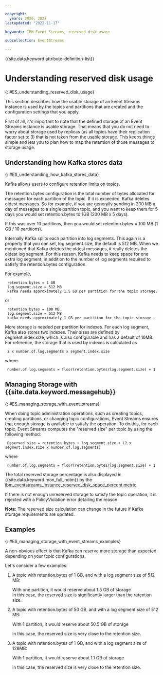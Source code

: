 ```yaml
---

copyright:
  years: 2020, 2022
lastupdated: "2022-11-17"

keywords: IBM Event Streams, reserved disk usage

subcollection: EventStreams

---
```


{{site.data.keyword.attribute-definition-list}}

# Understanding reserved disk usage
{: #ES_understanding_reserved_disk_usage}

This section describes how the usable storage of an Event Streams instance is used by the topics and partitions that are created and the configuration settings that you apply.

First of all, it's important to note that the defined storage of an Event Streams instance is usable storage. That means that you do not need to worry about storage used by replicas (as all topics have their replication factor set to 3) that is not taken from the usable storage. This keeps things simple and lets you to plan how to map the retention 
of those messages to storage usage.

## Understanding how Kafka stores data
{: #ES_understanding_how_kafka_stores_data}

Kafka allows users to configure retention limits on topics.

The retention.bytes configuration is the total number of bytes allocated for messages for each partition of the topic. If it is exceeded, Kafka deletes oldest messages. So for example, if you are generally sending in 200 MB a day of messages to a single partition topic, and you want to keep them for 5 days you would set retention.bytes to 1GB (200 MB x 5 days). 

If this was over 10 partitions, then you would set retention.bytes = 100 MB (1 GB / 10 partitions).

Internally Kafka splits each partition into log segments. This again is a property that you can set, log.segment.size, the default is 512 MB. When we mentioned that Kafka deletes the oldest messages, it really deletes the oldest log segment. For this reason, Kafka needs to keep space for one extra log segment, in addition to the number of log segments required to satisfy the retention.bytes configuration.

For example,

     retention.bytes = 1 GB
     log.segment.size = 512 MB
     kafka needs approximately 1.5 GB per partition for the topic storage.

or 

     retention.bytes = 100 MB
     log.segment.size = 512 MB
     kafka needs approximately 1 GB per partition for the topic storage.

More storage is needed per partition for indexes. For each log segment, Kafka also stores two indexes. Their sizes are defined by segment.index.size, which is also configurable and has a default of 10MB. For reference, the storage that is used by indexes is calculated as 

     2 x number.of.log.segments x segment.index.size

where 

     number.of.log.segments = floor(retention.bytes/log.segment.size) + 1
     
## Managing Storage with {{site.data.keyword.messagehub}}
{: #ES_managing_storage_with_event_streams}     

When doing topic administration operations, such as creating topics, creating partitions, or changing topic configurations, Event Streams ensures that enough storage is available to satisfy the operation. To do this, for each topic, Event Streams computes the "reserved size" per topic by using the following method:

     Reserved size = retention.bytes + log.segment.size + (2 x segment.index.size x number.of.log.segments)

where 

     number.of.log.segments = floor(retention.bytes/log.segment.size) + 1


The total reserved storage percentage is also displayed in {{site.data.keyword.mon_full_notm}} by the [ibm_eventstreams_instance_reserved_disk_space_percent metric](/docs/EventStreams?topic=EventStreams-metrics#ibm_eventstreams_instance_reserved_disk_space_percent).

If there is not enough unreserved storage to satisfy the topic operation, it is rejected with a PolicyViolation error detailing the reason.

**Note:** The reserved size calculation can change in the future if Kafka storage requirements are updated.

## Examples
{: #ES_managing_storage_with_event_streams_examples}  

A non-obvious effect is that Kafka can reserve more storage than expected depending on your topic configurations.

Let's consider a few examples:

1. A topic with retention.bytes of 1 GB, and with a log segment size of 512 MB:

    With one partition, it would reserve about 1.5 GB of storage
   
    In this case, the reserved size is significantly larger than the retention size.


2. A topic with retention.bytes of 50 GB, and with a log segment size of 512 MB:

    With 1 partition, it would reserve about 50.5 GB of storage
    
    In this case, the reserved size is very close to the retention size.


3. A topic with retention.bytes of 1 GB, and with a log segment size of 128MB:

    With 1 partition, it would reserve about 1.1 GB of storage
    
    In this case, the reserved size is very close to the retention size.
